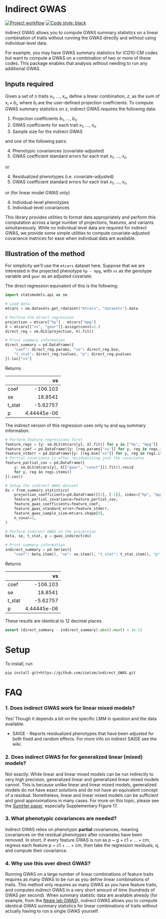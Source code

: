 # Indirect GWAS

[![Project workflow](https://github.com/zietzm/indirect_GWAS/actions/workflows/python-package.yml/badge.svg)](https://github.com/zietzm/indirect_GWAS/actions)
[![Code style: black](https://img.shields.io/badge/code%20style-black-000000.svg)](https://github.com/psf/black)

Indirect GWAS allows you to compute GWAS summary statistics on a linear combination of traits without running the GWAS directly and without using individual-level data.

For example, you may have GWAS summary statistics for ICD10-CM codes but want to compute a GWAS on a combination of two or more of these codes.
This package enables that analysis without needing to run any additional GWAS.

## Inputs required

Given a set of n traits $x_1$, ..., $x_n$,  define a linear combination, $z$, as the sum of $x_i \times b_i$, where $b_i$ are the user-defined projection coefficients.
To compute GWAS summary statistics on $z$, indirect GWAS requires the following data:

1. Projection coefficients $b_1$, ..., $b_n$
2. GWAS coefficients for each trait $x_1$, ..., $x_n$
3. Sample size for the indirect GWAS

and one of the following pairs:

4. Phenotypic covariances (covariate-adjusted)
5. GWAS coefficient standard errors for each trait $x_1$, ..., $x_n$

or

4. Residualized phenotypes (i.e. covariate-adjusted)
5. GWAS coefficient standard errors for each trait $x_1$, ..., $x_n$

or (for linear model GWAS only)

4. Individual-level phenotypes
5. Individual-level covariances


This library provides utilities to format data appropriately and perform this computation across a large number of projections, features, and variants simultaneously.
While no individual level data are required for indirect GWAS, we provide some simple utilities to compute covariate-adjusted covariance matrices for ease when individual data are available.

## Illustration of the method

For simplicity we'll use the `mtcars` dataset here.
Suppose that we are interested in the projected phenotype `hp - mpg`, with `vs` as the genotype variable and `gear` as an adjusted covariate.

The direct regression equivalent of this is the following:

```python
import statsmodels.api as sm

# Load data
mtcars = sm.datasets.get_rdataset("mtcars", "datasets").data

# Perform the direct regression
projection = mtcars["hp"] - mtcars["mpg"]
X = mtcars[["vs", "gear"]].assign(const=1.)
direct_reg = sm.OLS(projection, X).fit()

# Print summary information
direct_summary = pd.DataFrame({
    "coef": direct_reg.params, "se": direct_reg.bse,
    "t_stat": direct_reg.tvalues, "p": direct_reg.pvalues
}).loc["vs"]
```

Returns

|        |             vs |
|:-------|---------------:|
| coef   | -106.103       |
| se     |   18.8541      |
| t_stat |   -5.62757     |
| p      |    4.44445e-06 |


The indirect version of this regression uses only `hp` and `mpg` summary information.

```python
# Perform feature regressions first
feature_regs = {y: sm.OLS(mtcars[y], X).fit() for y in ["hp", "mpg"]}
feature_coef = pd.DataFrame({y: [reg.params["vs"]] for y, reg in regs.items()})
feature_stderr = pd.DataFrame({y: [reg.bse["vs"]] for y, reg in regs.items()})
# Partial covariance is after residualizing just the covariates
feature_partial_cov = pd.DataFrame({
    y: sm.OLS(mtcars[y], X[["gear", "const"]]).fit().resid
    for y, reg in regs.items()
}).cov()

# Setup the indirect GWAS dataset
ds = from_summary_statistics(
    projection_coefficients=pd.DataFrame([[1], [-1]], index=["hp", "mpg"]),
    feature_partial_covariance=feature_partial_cov,
    feature_gwas_coefficients=feature_coef,
    feature_gwas_standard_error=feature_stderr,
    feature_gwas_sample_size=mtcars.shape[0],
    n_covar=2,
)

# Perform indirect GWAS on the projection
beta, se, t_stat, p = gwas_indirect(ds)

# Print summary information
indirect_summary = pd.Series({
    "coef": beta.item(), "se": se.item(), "t_stat": t_stat.item(), "p": p.item()})
```

Returns

|        |             vs |
|:-------|---------------:|
| coef   | -106.103       |
| se     |   18.8541      |
| t_stat |   -5.62757     |
| p      |    4.44445e-06 |

These results are identical to 12 decimal places.

```python
assert (direct_summary - indirect_summary).abs().max() < 1e-12
```

# Setup

To install, run
```
pip install git+https://github.com/zietzm/indirect_GWAS.git
```

# FAQ

### 1. Does indirect GWAS work for linear mixed models?

Yes!
Though it depends a bit on the specific LMM in question and the data available.

* SAIGE - Reports residualized phenotypes that have been adjusted for both fixed and random effects. For more info on indirect SAIGE see the wiki.
<!-- * Regenie -->

### 2. Does indirect GWAS for for generalized linear (mixed) models?

Not exactly.
While linear and linear mixed models can be run indirectly to very high precision, generalized linear and generalized linear mixed models cannot.
This is because unlike linear and linear mixed models, generalized models do not have exact solutions and do not have an equivalent concept of a residual.
Nonetheless, linear and linear mixed models can be sufficient and good approximations in many cases.
For more on this topic, please see the [SumHer paper](https://doi.org/10.1038/s41588-018-0279-5), especially Supplementary Figure 17.

### 3. What phenotypic covariances are needed?

Indirect GWAS relies on phenotypic **partial** covariances, meaning covariances on the residual phenotypes after covariates have been removed.
In short, if every feature GWAS is run as p ~ g + c1 + ... + cm, regress each feature p ~ c1 + ... + cm, then take the regression residuals, q, and compute their covariance.

### 4. Why use this over direct GWAS?

Running GWAS on a large number of linear combinations of feature traits requires as many GWAS to be run as you define linear combinations of traits.
This method only requires as many GWAS as you have feature traits, and computes indirect GWAS in a very short amount of time (hundreds of GWAS per second).
When summary statistic data are available already (for example, from the [Neale lab GWAS](http://www.nealelab.is/uk-biobank)), indirect GWAS allows you to compute identical GWAS summary statistics for linear combinations of traits without actually having to run a single GWAS yourself.
